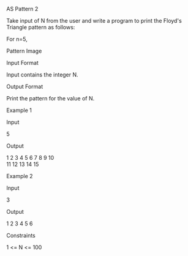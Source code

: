 AS Pattern 2

Take input of N from the user and write a program to print the Floyd's Triangle pattern as follows:

For n=5,

Pattern Image

Input Format

Input contains the integer N.

Output Format

Print the pattern for the value of N.

Example 1

Input

5

Output

1
2 3
4 5 6
7 8 9 10  
11 12 13 14 15

Example 2

Input

3

Output

1
2 3
4 5 6

Constraints

1 <= N <= 100
